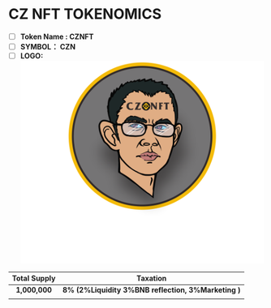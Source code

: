 # CZ NFT TOKENOMICS

* [ ] **Token Name : CZNFT**
* [ ] **SYMBOL： CZN**
* [ ] **LOGO:** ![](.gitbook/assets/LOGO.png)

|  Total Supply |                       Taxation                       |
| :-----------: | :--------------------------------------------------: |
| **1,000,000** | **8% (2%Liquidity 3%BNB reflection, 3%Marketing )**  |
|               |                                                      |
